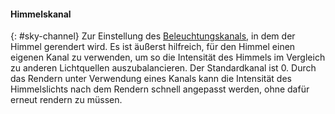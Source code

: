
#### Himmelskanal
{: #sky-channel}
Zur Einstellung des [Beleuchtungskanals](lights-tab.html#channel), in dem der Himmel gerendert wird. Es ist äußerst hilfreich, für den Himmel einen eigenen Kanal zu verwenden, um so die Intensität des Himmels im Vergleich zu anderen Lichtquellen auszubalancieren. Der Standardkanal ist 0. Durch das Rendern unter Verwendung eines Kanals kann die Intensität des Himmelslichts nach dem Rendern schnell angepasst werden, ohne dafür erneut rendern zu müssen.